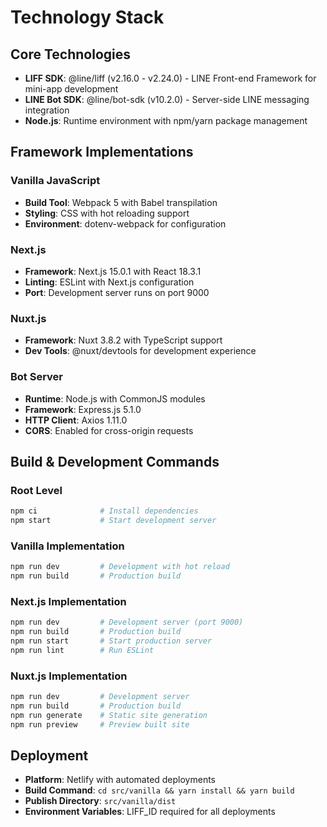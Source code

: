 # Technology Stack

## Core Technologies
- **LIFF SDK**: @line/liff (v2.16.0 - v2.24.0) - LINE Front-end Framework for mini-app development
- **LINE Bot SDK**: @line/bot-sdk (v10.2.0) - Server-side LINE messaging integration
- **Node.js**: Runtime environment with npm/yarn package management

## Framework Implementations

### Vanilla JavaScript
- **Build Tool**: Webpack 5 with Babel transpilation
- **Styling**: CSS with hot reloading support
- **Environment**: dotenv-webpack for configuration

### Next.js
- **Framework**: Next.js 15.0.1 with React 18.3.1
- **Linting**: ESLint with Next.js configuration
- **Port**: Development server runs on port 9000

### Nuxt.js
- **Framework**: Nuxt 3.8.2 with TypeScript support
- **Dev Tools**: @nuxt/devtools for development experience

### Bot Server
- **Runtime**: Node.js with CommonJS modules
- **Framework**: Express.js 5.1.0
- **HTTP Client**: Axios 1.11.0
- **CORS**: Enabled for cross-origin requests

## Build & Development Commands

### Root Level
```bash
npm ci              # Install dependencies
npm start           # Start development server
```

### Vanilla Implementation
```bash
npm run dev         # Development with hot reload
npm run build       # Production build
```

### Next.js Implementation
```bash
npm run dev         # Development server (port 9000)
npm run build       # Production build
npm run start       # Start production server
npm run lint        # Run ESLint
```

### Nuxt.js Implementation
```bash
npm run dev         # Development server
npm run build       # Production build
npm run generate    # Static site generation
npm run preview     # Preview built site
```

## Deployment
- **Platform**: Netlify with automated deployments
- **Build Command**: `cd src/vanilla && yarn install && yarn build`
- **Publish Directory**: `src/vanilla/dist`
- **Environment Variables**: LIFF_ID required for all deployments